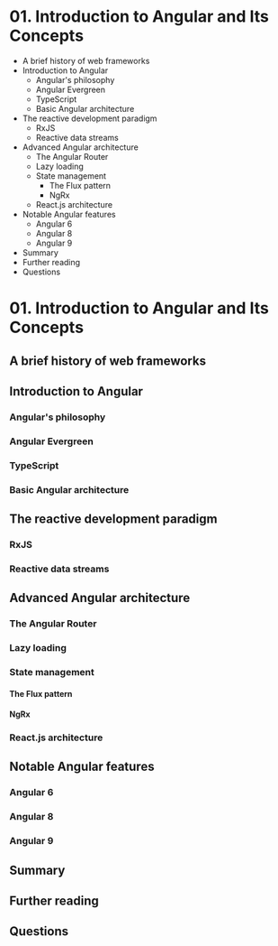 # 01. Introduction to Angular and Its Concepts

* A brief history of web frameworks
* Introduction to Angular
   * Angular's philosophy
   * Angular Evergreen
   * TypeScript
   * Basic Angular architecture
* The reactive development paradigm
   * RxJS
   * Reactive data streams
* Advanced Angular architecture
   * The Angular Router
   * Lazy loading
   * State management
      * The Flux pattern
      * NgRx
   * React.js architecture
* Notable Angular features
   * Angular 6
   * Angular 8
   * Angular 9
* Summary
* Further reading
* Questions


# 01. Introduction to Angular and Its Concepts

## A brief history of web frameworks
## Introduction to Angular
### Angular's philosophy
### Angular Evergreen
### TypeScript
### Basic Angular architecture
## The reactive development paradigm
### RxJS
### Reactive data streams
## Advanced Angular architecture
### The Angular Router
### Lazy loading
### State management
#### The Flux pattern
#### NgRx
### React.js architecture
## Notable Angular features
### Angular 6
### Angular 8
### Angular 9
## Summary
## Further reading
## Questions
